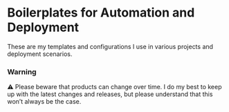 # Boilerplates for Automation and Deployment

These are my templates and configurations I use in various projects and deployment scenarios.

### Warning

⚠️ Please beware that products can change over time. I do my best to keep up with the latest changes and releases, but please understand that this won’t always be the case.
